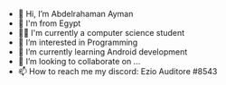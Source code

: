 - 👋 Hi, I’m Abdelrahaman Ayman
-  📍 I'm from Egypt
- 👨‍💻 I'm currently a computer science student
- 👀 I’m interested in Programming
- 🌱 I’m currently learning Android development
- 💞️ I’m looking to collaborate on ...
- 📫 How to reach me my discord: Ezio Auditore #8543

<!---
Ninja-error/Ninja-error is a ✨ special ✨ repository because its `README.md` (this file) appears on your GitHub profile.
You can click the Preview link to take a look at your changes.
--->
